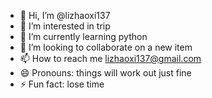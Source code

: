 - 👋 Hi, I’m @lizhaoxi137
- 👀 I’m interested in trip
- 🌱 I’m currently learning python
- 💞️ I’m looking to collaborate on a new item
- 📫 How to reach me lizhaoxi137@gmail.com
- 😄 Pronouns: things will work out just fine
- ⚡ Fun fact: lose time

<!---
lizhaoxi137/lizhaoxi137 is a ✨ special ✨ repository because its `README.md` (this file) appears on your GitHub profile.
You can click the Preview link to take a look at your changes.
--->
